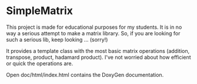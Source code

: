# SimpleMatrix

This project is made for educational purposes for my students. It is in no way a serious attempt to make a matrix 
library. So, if you are looking for such a serious lib, keep looking ... (sorry!)

It provides a template class with the most basic matrix operations (addition, transpose, product, hadamard product). 
I've not worried about how efficient or quick the operations are.

Open doc/html/index.html contains the DoxyGen documentation.
